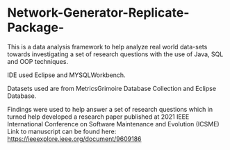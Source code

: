 # Network-Generator-Replicate-Package-

This is a data analysis framework to help analyze real world data-sets towards investigating a set of research questions with the use of Java, SQL and OOP techniques.

IDE used Eclipse and MYSQLWorkbench.

Datasets used are from MetricsGrimoire Database Collection and Eclipse Database.

Findings were used to help answer a set of research questions which in turned help developed a research paper published at 2021 IEEE International Conference on Software Maintenance and Evolution (ICSME)
Link to manuscript can be found here: https://ieeexplore.ieee.org/document/9609186
